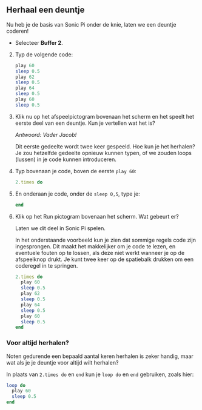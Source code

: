 ## Herhaal een deuntje

Nu heb je de basis van Sonic Pi onder de knie, laten we een deuntje coderen!

- Selecteer **Buffer 2**.

2. Typ de volgende code:
    
    ```ruby
    play 60
    sleep 0.5
    play 62
    sleep 0.5
    play 64
    sleep 0.5
    play 60
    sleep 0.5
    ```

3. Klik nu op het afspeelpictogram bovenaan het scherm en het speelt het eerste deel van een deuntje. Kun je vertellen wat het is?
    
    *Antwoord: Vader Jacob!*
    
    Dit eerste gedeelte wordt twee keer gespeeld. Hoe kun je het herhalen? Je zou hetzelfde gedeelte opnieuw kunnen typen, of we zouden loops (lussen) in je code kunnen introduceren.

4. Typ bovenaan je code, boven de eerste `play 60`:
    
    ```ruby
    2.times do
    ```

5. En onderaan je code, onder de `sleep 0,5`, type je:
    
    ```ruby
    end
    ```

6. Klik op het Run pictogram bovenaan het scherm. Wat gebeurt er?
    
    Laten we dit deel in Sonic Pi spelen.
    
    In het onderstaande voorbeeld kun je zien dat sommige regels code zijn ingesprongen. Dit maakt het makkelijker om je code te lezen, en eventuele fouten op te lossen, als deze niet werkt wanneer je op de afspeelknop drukt. Je kunt twee keer op de spatiebalk drukken om een ​​coderegel in te springen.
    
    ```ruby
    2.times do
      play 60
      sleep 0.5
      play 62
      sleep 0.5
      play 64
      sleep 0.5
      play 60
      sleep 0.5
    end
    ```

### Voor altijd herhalen?

Noten gedurende een bepaald aantal keren herhalen is zeker handig, maar wat als je je deuntje voor altijd wilt herhalen?

In plaats van `2.times do` en `end` kun je `loop do` en `end` gebruiken, zoals hier:

```ruby
loop do
  play 60
  sleep 0.5
end
```